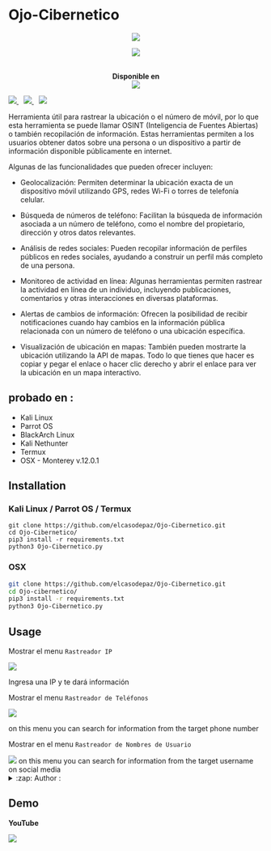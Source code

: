 # Ojo-Cibernetico
<p align="center"><img src="https://imgur.com/EtceBhk.png"></p>

<p align="center">
    <a href="https://twitter.com/CyberEy3z">
      <img src="https://img.shields.io/badge/-TWITTER-black?logo=twitter&style=for-the-badge">
    </a>
    </a>
</p>

<p align="center">
  <br>
  <b>Disponible en</b>
  <br>
  <img src="https://imgur.com/1gjFW9H.png  ">
</p>

<p>
  <a style="margin-right: 10px;" href="https://github.com/elcasodepaz/Ojo-Cibernetico#instalaciónn">
    <img src="https://dabuttonfactory.com/button.png?t=INSTALL&f=Open+Sans&ts=15&tc=000&hp=25&vp=10&c=5&bgt=unicolored&bgc=00e2ff">
  </a>
  <a style="margin-right: 10px;" href="https://github.com/elcasodepaz/Ojo-Cibernetico#usage">
    <img src="https://dabuttonfactory.com/button.png?t=USAGE&f=Open+Sans&ts=15&tc=000&hp=25&vp=10&c=5&bgt=unicolored&bgc=00e2ff">
  </a>
  <a href="https://github.com/elcasodepaz/Ojo-Cibernetico#demo">
    <img src="https://dabuttonfactory.com/button.png?t=DEMO&f=Open+Sans&ts=15&tc=000&hp=25&vp=10&c=5&bgt=unicolored&bgc=00e2ff">
  </a>
</p>

Herramienta útil para rastrear la ubicación o el número de móvil, por lo que esta herramienta se puede llamar OSINT (Inteligencia de Fuentes Abiertas) o también recopilación de información. Estas herramientas permiten a los usuarios obtener datos sobre una persona o un dispositivo a partir de información disponible públicamente en internet.

Algunas de las funcionalidades que pueden ofrecer incluyen:


* Geolocalización: Permiten determinar la ubicación exacta de un dispositivo móvil utilizando GPS, redes Wi-Fi o torres de telefonía celular.

* Búsqueda de números de teléfono: Facilitan la búsqueda de información asociada a un número de teléfono, como el nombre del propietario, dirección y otros datos relevantes.

* Análisis de redes sociales: Pueden recopilar información de perfiles públicos en redes sociales, ayudando a construir un perfil más completo de una persona.

* Monitoreo de actividad en línea: Algunas herramientas permiten rastrear la actividad en línea de un individuo, incluyendo publicaciones, comentarios y otras interacciones en diversas plataformas.

* Alertas de cambios de información: Ofrecen la posibilidad de recibir notificaciones cuando hay cambios en la información pública relacionada con un número de teléfono o una ubicación específica.

* Visualización de ubicación en mapas: También pueden mostrarte la ubicación utilizando la API de mapas. Todo lo que tienes que hacer es copiar y pegar el enlace o hacer clic derecho y abrir el enlace para ver la ubicación en un mapa interactivo.
  

## probado en :

* Kali Linux
* Parrot OS
* BlackArch Linux
* Kali Nethunter
* Termux
* OSX - Monterey v.12.0.1

## Installation

### Kali Linux / Parrot OS / Termux

```
git clone https://github.com/elcasodepaz/Ojo-Cibernetico.git
cd Ojo-Cibernetico/
pip3 install -r requirements.txt
python3 Ojo-Cibernetico.py
```

### OSX
```bash
git clone https://github.com/elcasodepaz/Ojo-Cibernetico.git
cd Ojo-cibernetico/
pip3 install -r requirements.txt
python3 Ojo-Cibernetico.py
````

## Usage
Mostrar el menu ```Rastreador IP```

<img src="https://imgur.com/1r1haff.png" />

Ingresa una IP y te dará información

Mostrar el menu ```Rastreador de Teléfonos```

<img src="https://imgur.com/8vvSM8o.png" />

on this menu you can search for information from the target phone number

Mostrar en el menu ```Rastreador de Nombres de Usuario```
 
<img src="https://imgur.com/BPZSXae.png"/>
on this menu you can search for information from the target username on social media

<details>
<summary>:zap: Author :</summary>
- <strong><a href="https://github.com/HunxByts">HunxByts</a></strong>
</details>


## Demo

**YouTube**

<a href="https://odysee.com/@thewhiteh4t:2/seeker_v126_demo:e">
  <img src="https://thumbnails.odycdn.com/optimize/s:1024:768/quality:85/plain/https://thumbs.odycdn.com/5ce9ed06e0ce8a995987dba0949dbc9a.webp">
</a>
